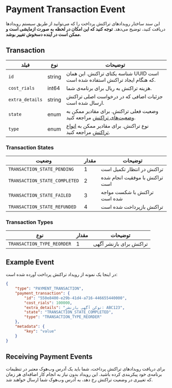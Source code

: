 # Payment Transaction Event

این سند ساختار رویدادهای تراکنش پرداخت را که می‌توانید از طریق سیستم رویدادها دریافت کنید، توضیح می‌دهد.
**توجه کنید که این امکان در لحظه به صورت ازمایشی است و ممکن است در آینده دسخوش تغییر بوشد.**

## Transaction

| فیلد            | نوع    | توضیحات                                                                                     |
|-----------------|--------|---------------------------------------------------------------------------------------------|
| `id`            | string | شناسه یکتای تراکنش. این همان UUID است که هنگام ایجاد تراکنش استفاده شده است.                |
| `cost_rials`    | int64  | هزینه تراکنش به ریال برای برنامه‌ی شما.                                                     |
| `extra_details` | string | جزئیات اضافی که در درخواست اصلی تراکنش ارسال شده است.                                       |
| `state`         | enum   | وضعیت فعلی تراکنش. برای مقادیر ممکن به [وضعیت‌های تراکنش](#transaction-states) مراجعه کنید. |
| `type`          | enum   | نوع تراکنش. برای مقادیر ممکن به [انواع تراکنش](#transaction-types) مراجعه کنید.             |

### Transaction States

| وضعیت                         | مقدار | توضیحات                        |
|-------------------------------|-------|--------------------------------|
| `TRANSACTION_STATE_PENDING`   | 1     | تراکنش در انتظار تکمیل است     |
| `TRANSACTION_STATE_COMPLETED` | 2     | تراکنش با موفقیت انجام شده است |
| `TRANSACTION_STATE_FAILED`    | 3     | تراکنش با شکست مواجه شده است   |
| `TRANSACTION_STATE_REFUNDED`  | 4     | تراکنش بازپرداخت شده است       |

### Transaction Types

| نوع                        | مقدار | توضیحات                 |
|----------------------------|-------|-------------------------|
| `TRANSACTION_TYPE_REORDER` | 1     | تراکنش برای بازنشر آگهی |

## Example Event

در اینجا یک نمونه از رویداد تراکنش پرداخت آورده شده است:

```json
{
    "type": "PAYMENT_TRANSACTION",
    "payment_transaction": {
        "id": "550e8400-e29b-41d4-a716-446655440000",
        "cost_rials": 100000,
        "extra_details": "توکن آگهی بازنشر: ABC123",
        "state": "TRANSACTION_STATE_COMPLETED",
        "type": "TRANSACTION_TYPE_REORDER"
    },
    "metadata": {
        "key": "value"
    }
}
```

## Receiving Payment Events

برای دریافت رویدادهای تراکنش پرداخت، شما باید یک آدرس وب‌هوک معتبر در تنظیمات برنامه‌ی خود پیکربندی کرده باشید. 
این رویداد بدون نیاز به انجام کار اضافه‌ای هر زمان که تغییری در وضعیت تراکنش رخ دهد، به آدرس وب‌هوک شما ارسال خواهند شد.

